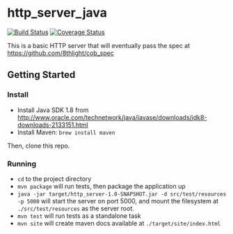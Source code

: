 # http_server_java

[![Build Status](https://travis-ci.org/rickerbh/http_server_java.svg?branch=master)](https://travis-ci.org/rickerbh/http_server_java) [![Coverage Status](https://coveralls.io/repos/github/rickerbh/http_server_java/badge.svg?branch=master)](https://coveralls.io/github/rickerbh/http_server_java?branch=master)

This is a basic HTTP server that will eventually pass the spec at https://github.com/8thlight/cob_spec

## Getting Started

### Install

- Install Java SDK 1.8 from http://www.oracle.com/technetwork/java/javase/downloads/jdk8-downloads-2133151.html
- Install Maven: `brew install maven`

Then, clone this repo.

### Running

- `cd` to the project directory
- `mvn package` will run tests, then package the application up
- `java -jar target/http_server-1.0-SNAPSHOT.jar -d src/test/resources -p 5000` will start the server on port 5000, and mount the filesystem at `./src/test/resources` as the server root.
- `mvn test` will run tests as a standalone task
- `mvn site` will create maven docs available at `./target/site/index.html`





